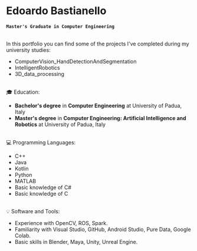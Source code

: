 # Edoardo Bastianello
**`Master's Graduate in Computer Engineering`**
<br/><br/>

In this portfolio you can find some of the projects I've completed during my university studies:
- ComputerVision_HandDetectionAndSegmentation
- IntelligentRobotics
- 3D_data_processing
<br/><br/>

:mortar_board: Education:
- **Bachelor's degree** in **Computer Engineering** at University of Padua, Italy
- **Master's degree** in **Computer Engineering: Artificial Intelligence and Robotics** at University of Padua, Italy
<br/><br/>

:computer: Programming Languages:
- C++
- Java
- Kotlin
- Python
- MATLAB
- Basic knowledge of C#
- Basic knowledge of C
<br/><br/>


:bulb: Software and Tools:
- Experience with OpenCV, ROS, Spark.
- Familiarity with Visual Studio, GitHub, Android Studio, Pure Data, Google Colab.
- Basic skills in Blender, Maya, Unity, Unreal Engine.
<!--
**EdoardoBasti/EdoardoBasti** is a ✨ _special_ ✨ repository because its `README.md` (this file) appears on your GitHub profile.

Here are some ideas to get you started:

- 🔭 I’m currently working on ...
- 🌱 I’m currently learning ...
- 👯 I’m looking to collaborate on ...
- 🤔 I’m looking for help with ...
- 💬 Ask me about ...
- 📫 How to reach me: ...
- 😄 Pronouns: ...
- ⚡ Fun fact: ...
-->
